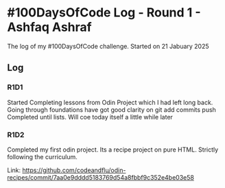 # #100DaysOfCode Log - Round 1 - Ashfaq Ashraf

The log of my #100DaysOfCode challenge. Started on 21 Jabuary 2025

## Log

### R1D1 
Started Completing lessons from Odin Project which I had left long back. Going through foundations have got good clarity on git add commits push
Completed until lists. Will coe today itself a little while later 

### R1D2
Completed my first odin project. Its a recipe project on pure HTML. Strictly following the curriculum.

Link: https://github.com/codeandflu/odin-recipes/commit/7aa0e9dddd5183769d54a8fbbf9c352e4be03e58
